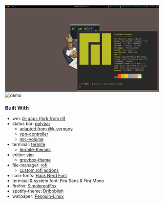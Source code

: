![demo](https://raw.githubusercontent.com/khoaHyh/dotfiles/master/basmati/arch-rice-3a.jpg)
![demo](https://raw.githubusercontent.com/khoaHyh/dotfiles/master/basmati/arch-rice-3b.jpg)

### Built With

* wm: [i3-gaps (fork from i3)](https://github.com/Airblader/i3)
* status bar: [polybar](https://github.com/polybar/polybar)
	* [adapted from @k-vernooy](https://github.com/k-vernooy/dotfiles)
	* [vpn-controller](https://github.com/shervinsahba/polybar-vpn-controller)
	* [mic-volume](https://github.com/MarcDonald/polybar-mic-volume)
* terminal: [termite](https://github.com/thestinger/termite)
	* [termite-themes](https://github.com/khamer/base16-termite)
* editor: [vim](https://www.vim.org/)
	* [gruvbox-theme](https://github.com/morhetz/gruvbox)
* file-manager: [rofi](https://github.com/davatorium/rofi)
	* [custom rofi addons](https://github.com/adi1090x/rofi)
* icon-fonts: [Hack Nerd Font](https://www.nerdfonts.com/font-downloads)
* terminal & system font: Fira Sans & Fira Mono
* firefox: [SimplerentFox](https://github.com/MiguelRAvila/SimplerentFox)
* spotify-theme: [Dribbblish](https://github.com/morpheusthewhite/spicetify-themes/tree/master/Dribbblish)
* wallpaper: [Penguin-Linux](https://www.reddit.com/r/wallpaper/comments/kcffkg/1920x1080_penguin_linux_wallpaper_dark_light_svg/)

